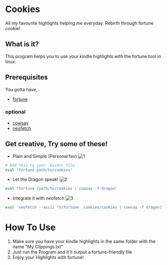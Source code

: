 # Cookies
All my favourite highlights helping me everyday. Rebirth through fortune cookie!

## What is it?
This program helps you to use your kindle highlights with the fortune tool in linux.

## Prerequisites
You gotta have,
- [fortune](https://wiki.archlinux.org/title/Fortune)
### optional
- [cowsay](https://archlinux.org/packages/extra/any/cowsay/)
- [neofetch](https://github.com/dylanaraps/neofetch)
## Get creative, Try some of these!
- Plain and Simple (Personal fav)
![1](https://github.com/dawn-boy/cookies/assets/143283986/1248a4cd-8346-4014-a732-c54590c73207)
```sh
# Add this to your .bashrc file
eval "fortune path/to/cookies"
```
- Let the Dragon speak!
![2](https://github.com/dawn-boy/cookies/assets/143283986/0fdcc2a7-6a4b-4f1c-9550-1ff210068157)
```sh
eval "fortune /path/to/cookies | cowsay -f dragon"
```
- Integrate it with neofetch
![3](https://github.com/dawn-boy/cookies/assets/143283986/575e3c9d-a22c-41af-ae84-a1ec17663bd6)
```sh
eval 'neofetch --ascii "$(fortune .cookies/cookies | cowsay -f dragon)"'
```


# How To Use
1) Make sure you have your kindle highlights in the same folder with the name "My Clippings.txt"
2) Just run the Program and it'll output a fortune-friendly file
3) Enjoy your Highlights with fortune!
